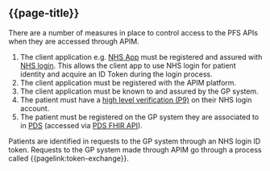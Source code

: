 ## {{page-title}}

There are a number of measures in place to control access to the PFS APIs when they are accessed through APIM.

1. The client application e.g. [NHS App](https://www.nhs.uk/nhs-app/) must be registered and assured with [NHS login](https://nhsconnect.github.io/nhslogin/). This allows the client app to use NHS login for patient identity and acquire an ID Token during the login process.
1. The client application must be registered with the APIM platform.
1. The client application must be known to and assured by the GP system.
1. The patient must have a [high level verification (P9)](https://nhsconnect.github.io/nhslogin/user-journeys/#p9) on their NHS login account.
1. The patient must be registered on the GP system they are associated to in [PDS](https://digital.nhs.uk/services/demographics) (accessed via [PDS FHIR API](https://digital.nhs.uk/developer/api-catalogue/personal-demographics-service-fhir)).

Patients are identified in requests to the GP system through an NHS login ID token. Requests to the GP system made through APIM go through a process called {{pagelink:token-exchange}}.